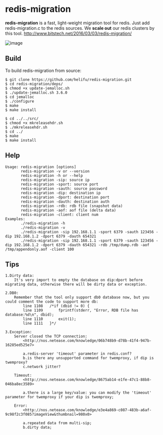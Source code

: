# redis-migration

**redis-migration** is a fast, light-weight migration tool for redis. Just add redis-migration.c to the redis sources. We **scale out** our redis clusters by this tool. <http://www.bitstech.net/2016/03/03/redis-migration/>

![image](http://nos.netease.com/knowledge/2c39da89-5b57-4c8c-905a-ed10347bbc76)
## Build

To build redis-migration from source:

    $ git clone https://github.com/helifu/redis-migration.git
    $ cd redis-migration/deps/
    $ chmod +x update-jemalloc.sh
    $ ./update-jemalloc.sh 3.6.0
    $ cd jemalloc
    $ ./configure
    $ make
    $ make install

    $ cd ../../src/
    $ chmod +x mkreleasehdr.sh
    $ ./mkreleasehdr.sh
    $ cd ../
    $ make
    $ make install

## Help

    Usage: redis-migration [options]
           redis-migration -v or --version
           redis-migration -h or --help
           redis-migration -sip: source ip
           redis-migration -sport: source port
           redis-migration -sauth: source password
           redis-migration -dip: destination ip
           redis-migration -dport: destination port
           redis-migration -dauth: destination auth
           redis-migration -rdb: rdb file (snapshot data)
           redis-migration -aof: aof file (delta data)
           redis-migration -client: client num
    Examples:
           ./redis-migration -h
           ./redis-migration -v
           ./redis-migration -sip 192.168.1.1 -sport 6379 -sauth 123456 -dip 192.168.1.2 -dport 6379 -dauth 654321
           ./redis-migration -sip 192.168.1.1 -sport 6379 -sauth 123456 -dip 192.168.1.2 -dport 6379 -dauth 654321 -rdb /tmp/dump.rdb -aof /tmp/appendonly.aof -client 100


## Tips

    1.Dirty data:
        It's very import to empty the database on dip:dport before migrating data, otherwise there will be dirty data or exception.

    2.DB0:
        Remember that the tool only support db0 database now, but you could comment the code to support more db:
            line 1108   /*if (dbid != 0) {
            line 1109       fprintf(stderr, "Error, RDB file has database:%d\n", dbid);
            line 1110       exit(1);
            line 1111   }*/

    3.Exception:
        Server closed the TCP connection: 
            <http://nos.netease.com/knowledge/06b748b9-d78b-41f4-947b-16285ed525e7>
    
            a.redis-server 'timeout' parameter in redis.conf?
            b.is there any unsupported command for twemproxy, if dip is twemproxy?
            c.network jitter?
    
        Timeout:
            <http://nos.netease.com/knowledge/8675ab14-e1fe-47c1-88b8-046ba8ec3589>

            a.there is a large key/value: you can modify the 'timeout' parameter for twemproxy if your dip is twemproxy;

        Error:
            <http://nos.netease.com/knowledge/e3e4a869-c087-483b-a6af-9c98f2c3f085?imageView&thumbnail=980x0>

            a.repeated data from multi-sip;
            b.dirty data;
